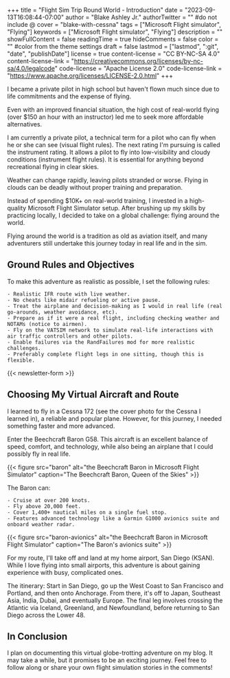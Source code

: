 +++
title = "Flight Sim Trip Round World - Introduction"
date = "2023-09-13T16:08:44-07:00"
author = "Blake Ashley Jr."
authorTwitter = "" #do not include @
cover = "blake-with-cessna"
tags = ["Microsoft Flight simulator", "Flying"]
keywords = ["Microsoft Flight simulator", "Flying"]
description = ""
showFullContent = false
readingTime = true
hideComments = false
color = "" #color from the theme settings
draft = false
lastmod = ["lastmod", ":git", "date", "publishDate"]
license = true
content-license = "CC BY-NC-SA 4.0"
content-license-link = "https://creativecommons.org/licenses/by-nc-sa/4.0/legalcode"
code-license = "Apache License 2.0"
code-license-link = "https://www.apache.org/licenses/LICENSE-2.0.html"
+++

I became a private pilot in high school but haven't flown much since due to life commitments and the expense of flying.

Even with an improved financial situation, the high cost of real-world flying (over $150 an hour with an instructor) led me to seek more affordable alternatives.

I am currently a private pilot, a technical term for a pilot who can fly when he or she can see (visual flight rules). The next rating I'm pursuing is called the instrument rating. It allows a pilot to fly into low-visibility and cloudy conditions (instrument flight rules). It is essential for anything beyond recreational flying in clear skies.

Weather can change rapidly, leaving pilots stranded or worse. Flying in clouds can be deadly without proper training and preparation.

Instead of spending $10K+ on real-world training, I invested in a high-quality Microsoft Flight Simulator setup. After brushing up my skills by practicing locally, I decided to take on a global challenge: flying around the world.

Flying around the world is a tradition as old as aviation itself, and many adventurers still undertake this journey today in real life and in the sim.

## Ground Rules and Objectives

To make this adventure as realistic as possible, I set the following rules:

    - Realistic IFR route with live weather.
    - No cheats like midair refueling or active pause.
    - Treat the airplane and decision-making as I would in real life (real go-arounds, weather avoidance, etc).
    - Prepare as if it were a real flight, including checking weather and NOTAMs (notice to airmen).
    - Fly on the VATSIM network to simulate real-life interactions with air traffic controllers and other pilots.
    - Enable failures via the RandFailures mod for more realistic challenges.
    - Preferably complete flight legs in one sitting, though this is flexible.
{{< newsletter-form >}}
## Choosing My Virtual Aircraft and Route

I learned to fly in a Cessna 172 (see the cover photo for the Cessna I learned in), a reliable and popular plane. However, for this journey, I needed something faster and more advanced.

Enter the Beechcraft Baron G58. This aircraft is an excellent balance of speed, comfort, and technology, while also being an airplane that I could possibly fly in real life.

{{< figure src="baron" alt="the Beechcraft Baron in Microsoft Flight Simulator" caption="The Beechcraft Baron, Queen of the Skies" >}}

The Baron can:

    - Cruise at over 200 knots.
    - Fly above 20,000 feet.
    - Cover 1,400+ nautical miles on a single fuel stop.
    - Features advanced technology like a Garmin G1000 avionics suite and onboard weather radar.

{{< figure src="baron-avionics" alt="the Beechcraft Baron in Microsoft Flight Simulator" caption="The Baron's avionics suite" >}}

For my route, I'll take off and land at my home airport, San Diego (KSAN). While I love flying into small airports, this adventure is about gaining experience with busy, complicated ones.

The itinerary: Start in San Diego, go up the West Coast to San Francisco and Portland, and then onto Anchorage. From there, it's off to Japan, Southeast Asia, India, Dubai, and eventually Europe. The final leg involves crossing the Atlantic via Iceland, Greenland, and Newfoundland, before returning to San Diego across the Lower 48.

## In Conclusion

I plan on documenting this virtual globe-trotting adventure on my blog. It may take a while, but it promises to be an exciting journey. Feel free to follow along or share your own flight simulation stories in the comments!